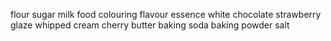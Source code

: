 flour
sugar
milk
food colouring
flavour essence
white chocolate
strawberry glaze
whipped cream
cherry
butter
baking soda
baking powder
salt